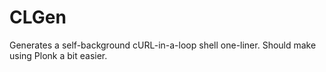 CLGen
=====
Generates a self-background cURL-in-a-loop shell one-liner.  Should make using
Plonk a bit easier.
